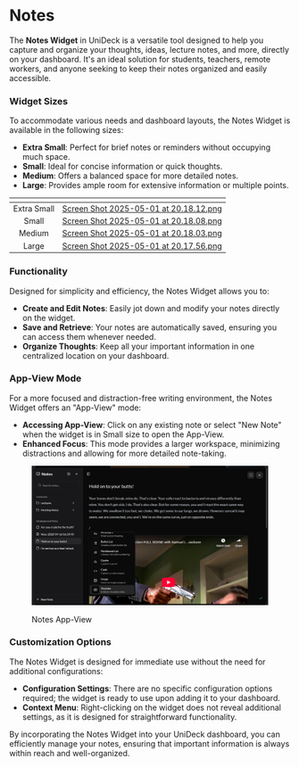 # Notes

The **Notes Widget** in UniDeck is a versatile tool designed to help you capture and organize your thoughts, ideas, lecture notes, and more, directly on your dashboard. It's an ideal solution for students, teachers, remote workers, and anyone seeking to keep their notes organized and easily accessible.

### Widget Sizes

To accommodate various needs and dashboard layouts, the Notes Widget is available in the following sizes:

* **Extra Small**: Perfect for brief notes or reminders without occupying much space.
* **Small**: Ideal for concise information or quick thoughts.
* **Medium**: Offers a balanced space for more detailed notes.
* **Large**: Provides ample room for extensive information or multiple points.

<table data-card-size="large" data-view="cards" data-full-width="true"><thead><tr><th align="center"></th><th data-hidden data-card-cover data-type="files"></th></tr></thead><tbody><tr><td align="center">Extra Small</td><td><a href="../../.gitbook/assets/Screen Shot 2025-05-01 at 20.18.12.png">Screen Shot 2025-05-01 at 20.18.12.png</a></td></tr><tr><td align="center">Small</td><td><a href="../../.gitbook/assets/Screen Shot 2025-05-01 at 20.18.08.png">Screen Shot 2025-05-01 at 20.18.08.png</a></td></tr><tr><td align="center">Medium</td><td><a href="../../.gitbook/assets/Screen Shot 2025-05-01 at 20.18.03.png">Screen Shot 2025-05-01 at 20.18.03.png</a></td></tr><tr><td align="center">Large</td><td><a href="../../.gitbook/assets/Screen Shot 2025-05-01 at 20.17.56.png">Screen Shot 2025-05-01 at 20.17.56.png</a></td></tr></tbody></table>

### Functionality

Designed for simplicity and efficiency, the Notes Widget allows you to:

* **Create and Edit Notes**: Easily jot down and modify your notes directly on the widget.
* **Save and Retrieve**: Your notes are automatically saved, ensuring you can access them whenever needed.
* **Organize Thoughts**: Keep all your important information in one centralized location on your dashboard.

### App-View Mode

For a more focused and distraction-free writing environment, the Notes Widget offers an "App-View" mode:

* **Accessing App-View**: Click on any existing note or select "New Note" when the widget is in Small size to open the App-View.
* **Enhanced Focus**: This mode provides a larger workspace, minimizing distractions and allowing for more detailed note-taking.

<figure><img src="../../.gitbook/assets/Screenshot 2025-05-01 123811.png" alt=""><figcaption><p>Notes App-View</p></figcaption></figure>

### Customization Options

The Notes Widget is designed for immediate use without the need for additional configurations:

* **Configuration Settings**: There are no specific configuration options required; the widget is ready to use upon adding it to your dashboard.
* **Context Menu**: Right-clicking on the widget does not reveal additional settings, as it is designed for straightforward functionality.

By incorporating the Notes Widget into your UniDeck dashboard, you can efficiently manage your notes, ensuring that important information is always within reach and well-organized.
